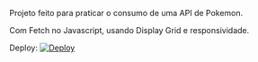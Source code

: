 Projeto feito para praticar o consumo de uma API de Pokemon.

Com Fetch no Javascript, usando Display Grid e responsividade.

Deploy: [![Deploy](https://img.shields.io/badge/Site-1E22F8)](https://pokedex-fabiohenrique.netlify.app/)
